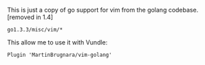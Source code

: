 This is just a copy of go support for vim from the golang codebase.  
[removed in 1.4]

```go1.3.3/misc/vim/*```

This allow me to use it with Vundle:

```Plugin 'MartinBrugnara/vim-golang'```
